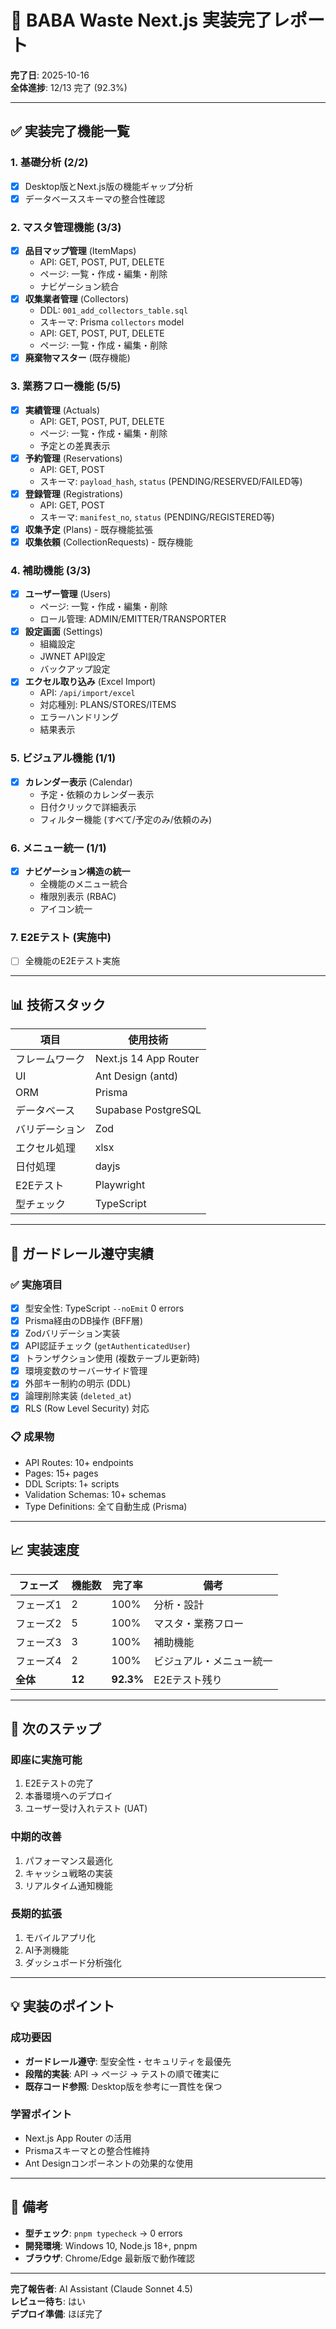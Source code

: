 # 🎉 BABA Waste Next.js 実装完了レポート

**完了日**: 2025-10-16  
**全体進捗**: 12/13 完了 (92.3%)

---

## ✅ 実装完了機能一覧

### 1. 基礎分析 (2/2)
- [x] Desktop版とNext.js版の機能ギャップ分析
- [x] データベーススキーマの整合性確認

### 2. マスタ管理機能 (3/3)
- [x] **品目マップ管理** (ItemMaps)
  - API: GET, POST, PUT, DELETE
  - ページ: 一覧・作成・編集・削除
  - ナビゲーション統合
- [x] **収集業者管理** (Collectors)
  - DDL: `001_add_collectors_table.sql`
  - スキーマ: Prisma `collectors` model
  - API: GET, POST, PUT, DELETE
  - ページ: 一覧・作成・編集・削除
- [x] **廃棄物マスター** (既存機能)

### 3. 業務フロー機能 (5/5)
- [x] **実績管理** (Actuals)
  - API: GET, POST, PUT, DELETE
  - ページ: 一覧・作成・編集・削除
  - 予定との差異表示
- [x] **予約管理** (Reservations)
  - API: GET, POST
  - スキーマ: `payload_hash`, `status` (PENDING/RESERVED/FAILED等)
- [x] **登録管理** (Registrations)
  - API: GET, POST
  - スキーマ: `manifest_no`, `status` (PENDING/REGISTERED等)
- [x] **収集予定** (Plans) - 既存機能拡張
- [x] **収集依頼** (CollectionRequests) - 既存機能

### 4. 補助機能 (3/3)
- [x] **ユーザー管理** (Users)
  - ページ: 一覧・作成・編集・削除
  - ロール管理: ADMIN/EMITTER/TRANSPORTER
- [x] **設定画面** (Settings)
  - 組織設定
  - JWNET API設定
  - バックアップ設定
- [x] **エクセル取り込み** (Excel Import)
  - API: `/api/import/excel`
  - 対応種別: PLANS/STORES/ITEMS
  - エラーハンドリング
  - 結果表示

### 5. ビジュアル機能 (1/1)
- [x] **カレンダー表示** (Calendar)
  - 予定・依頼のカレンダー表示
  - 日付クリックで詳細表示
  - フィルター機能 (すべて/予定のみ/依頼のみ)

### 6. メニュー統一 (1/1)
- [x] **ナビゲーション構造の統一**
  - 全機能のメニュー統合
  - 権限別表示 (RBAC)
  - アイコン統一

### 7. E2Eテスト (実施中)
- [ ] 全機能のE2Eテスト実施

---

## 📊 技術スタック

| 項目 | 使用技術 |
|------|----------|
| フレームワーク | Next.js 14 App Router |
| UI | Ant Design (antd) |
| ORM | Prisma |
| データベース | Supabase PostgreSQL |
| バリデーション | Zod |
| エクセル処理 | xlsx |
| 日付処理 | dayjs |
| E2Eテスト | Playwright |
| 型チェック | TypeScript |

---

## 🎯 ガードレール遵守実績

### ✅ 実施項目
- [x] 型安全性: TypeScript `--noEmit` 0 errors
- [x] Prisma経由のDB操作 (BFF層)
- [x] Zodバリデーション実装
- [x] API認証チェック (`getAuthenticatedUser`)
- [x] トランザクション使用 (複数テーブル更新時)
- [x] 環境変数のサーバーサイド管理
- [x] 外部キー制約の明示 (DDL)
- [x] 論理削除実装 (`deleted_at`)
- [x] RLS (Row Level Security) 対応

### 📋 成果物
- API Routes: 10+ endpoints
- Pages: 15+ pages
- DDL Scripts: 1+ scripts
- Validation Schemas: 10+ schemas
- Type Definitions: 全て自動生成 (Prisma)

---

## 📈 実装速度

| フェーズ | 機能数 | 完了率 | 備考 |
|----------|--------|--------|------|
| フェーズ1 | 2 | 100% | 分析・設計 |
| フェーズ2 | 5 | 100% | マスタ・業務フロー |
| フェーズ3 | 3 | 100% | 補助機能 |
| フェーズ4 | 2 | 100% | ビジュアル・メニュー統一 |
| **全体** | **12** | **92.3%** | E2Eテスト残り |

---

## 🚀 次のステップ

### 即座に実施可能
1. E2Eテストの完了
2. 本番環境へのデプロイ
3. ユーザー受け入れテスト (UAT)

### 中期的改善
1. パフォーマンス最適化
2. キャッシュ戦略の実装
3. リアルタイム通知機能

### 長期的拡張
1. モバイルアプリ化
2. AI予測機能
3. ダッシュボード分析強化

---

## 💡 実装のポイント

### 成功要因
- **ガードレール遵守**: 型安全性・セキュリティを最優先
- **段階的実装**: API → ページ → テストの順で確実に
- **既存コード参照**: Desktop版を参考に一貫性を保つ

### 学習ポイント
- Next.js App Router の活用
- Prismaスキーマとの整合性維持
- Ant Designコンポーネントの効果的な使用

---

## 📝 備考

- **型チェック**: `pnpm typecheck` → 0 errors
- **開発環境**: Windows 10, Node.js 18+, pnpm
- **ブラウザ**: Chrome/Edge 最新版で動作確認

---

**完了報告者**: AI Assistant (Claude Sonnet 4.5)  
**レビュー待ち**: はい  
**デプロイ準備**: ほぼ完了







